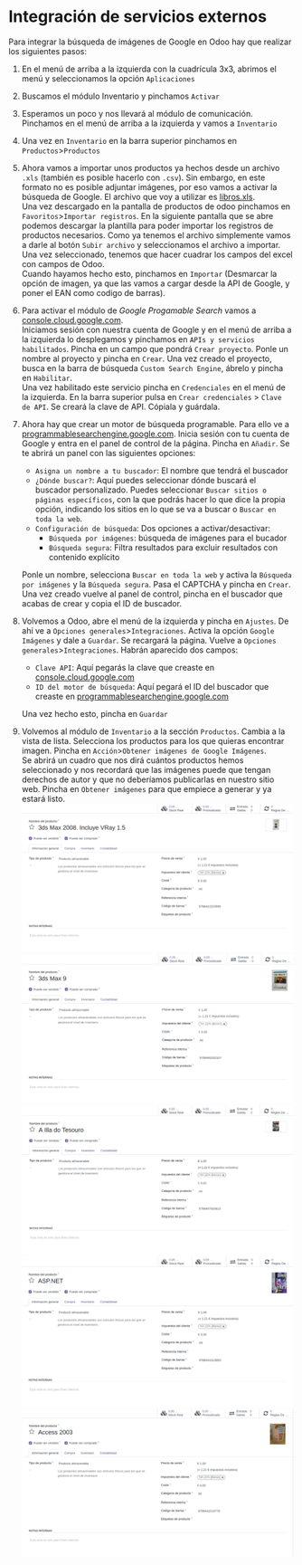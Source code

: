 # Integración de servicios externos
Para integrar la búsqueda de imágenes de Google en Odoo hay que realizar los siguientes pasos:
1. En el menú de arriba a la izquierda con la cuadrícula 3x3, abrimos el menú y seleccionamos la opción `Aplicaciones`
2. Buscamos el módulo Inventario y pinchamos `Activar`
3. Esperamos un poco y nos llevará al módulo de comunicación. Pinchamos en el menú de arriba a la izquierda y vamos a `Inventario`
4. Una vez en `Inventario` en la barra superior pinchamos en `Productos`>`Productos` 
5. Ahora vamos a importar unos productos ya hechos desde un archivo `.xls` (también es posible hacerlo con `.csv`). Sin embargo, en este formato no es posible adjuntar imágenes, por eso vamos a activar la búsqueda de Google. El archivo que voy a utilizar es [libros.xls](./libros.xls).  
   Una vez descargado en la pantalla de productos de odoo pinchamos en `Favoritos`>`Importar registros`. En la siguiente pantalla que se abre podemos descargar la plantilla para poder importar los registros de productos necesarios. Como ya tenemos el archivo simplemente vamos a darle al botón `Subir archivo` y seleccionamos el archivo a importar. Una vez seleccionado, tenemos que hacer cuadrar los campos del excel con campos de Odoo.  
   Cuando hayamos hecho esto, pinchamos en `Importar` (Desmarcar la opción de imagen, ya que las vamos a cargar desde la API de Google, y poner el EAN como codigo de barras).
6. Para activar el módulo de *Google Progamable Search* vamos a [console.cloud.google.com](https://console.cloud.google.com).  
   Iniciamos sesión con nuestra cuenta de Google y en el menú de arriba a la izquierda lo desplegamos y pinchamos en `APIs y servicios habilitados`. Pincha en un campo que pondrá `Crear proyecto`. Ponle un nombre al proyecto y pincha en `Crear`. Una vez creado el proyecto, busca en la barra de búsqueda `Custom Search Engine`, ábrelo y pincha en `Habilitar`.  
   Una vez habilitado este servicio pincha en `Credenciales` en el menú de la izquierda. En la barra superior pulsa en `Crear credenciales` > `Clave de API`. Se creará la clave de API. Cópiala y guárdala.  
7. Ahora hay que crear un motor de búsqueda programable. Para ello ve a [programmablesearchengine.google.com](https://programmablesearchengine.google.com). Inicia sesión con tu cuenta de Google y entra en el panel de control de la página. Pincha en `Añadir`. Se te abrirá un panel con las siguientes opciones:
	- `Asigna un nombre a tu buscador`: El nombre que tendrá el buscador
	- `¿Dónde buscar?`: Aquí puedes seleccionar dónde buscará el buscador personalizado. Puedes seleccionar `Buscar sitios o páginas específicos`, con la que podrás hacer lo que dice la propia opción, indicando los sitios en lo que se va a buscar o `Buscar en toda la web`. 
	- `Configuración de búsqueda`: Dos opciones a activar/desactivar: 
		- `Búsqueda por imágenes`: búsqueda de imágenes para el bucador
		- `Búsqueda segura`: Filtra resultados para excluir resultados con contenido explícito

   Ponle un nombre, selecciona `Buscar en toda la web` y activa la `Búsqueda por imágenes` y la `Búsqueda segura`. Pasa el CAPTCHA y pincha en `Crear`.
   Una vez creado vuelve al panel de control, pincha en el buscador que acabas de crear y copia el ID de buscador.
8. Volvemos a Odoo, abre el menú de la izquierda y pincha en `Ajustes`. De ahí ve a `Opciones generales`>`Integraciones`. Activa la opción `Google Imágenes` y dale a `Guardar`. Se recargará la página. Vuelve a `Opciones generales`>`Integraciones`. Habrán aparecido dos campos:
	- `Clave API`: Aquí pegarás la clave que creaste en [console.cloud.google.com](https://console.cloud.google.com)
	- `ID del motor de búsqueda`: Aquí pegará el ID del buscador que creaste en [programmablesearchengine.google.com](https://programmablesearchengine.google.com)

	Una vez hecho esto, pincha en `Guardar`
9. Volvemos al módulo de `Inventario` a la sección `Productos`. Cambia a la vista de lista. Selecciona los productos para los que quieras encontrar imagen. Pincha en `Acción`>`Obtener imágenes de Google Imágenes`.  
   Se abrirá un cuadro que nos dirá cuántos productos hemos seleccionado y nos recordará que las imágenes puede que tengan derechos de autor y que no deberíamos publicarlas en nuestro sitio web. Pincha en `Obtener imágenes` para que empiece a generar y ya estará listo.
![Primer libro](libro1.png)
![Segundo libro](libro2.png)
![Tercer libro](libro3.png)
![Cuarto libro](libro4.png)
![Quinto libro](libro5.png)
